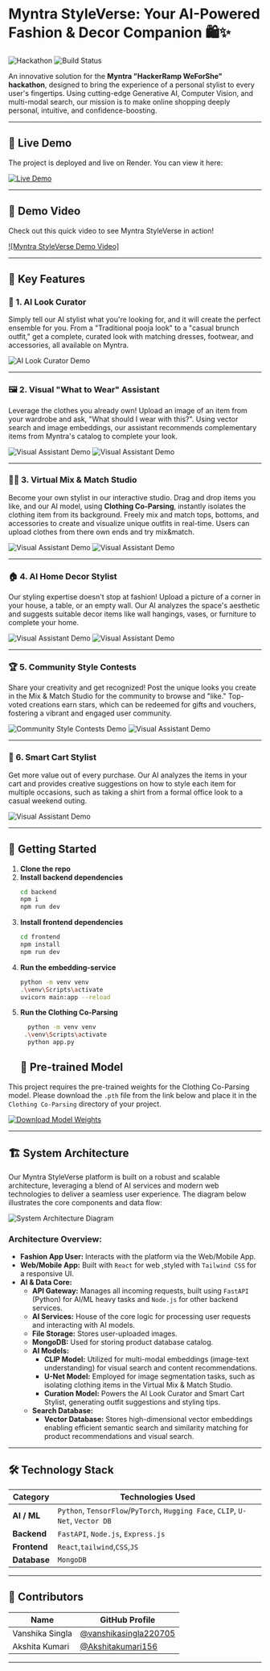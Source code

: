# Myntra StyleVerse: Your AI-Powered Fashion & Decor Companion  🛍️✨

![Hackathon](https://img.shields.io/badge/Myntra%20HackerRamp-WeForShe-E9386A?style=for-the-badge)
![Build Status](https://img.shields.io/badge/build-passing-brightgreen?style=for-the-badge)

An innovative solution for the **Myntra "HackerRamp WeForShe" hackathon**, designed to bring the experience of a personal stylist to every user's fingertips. Using cutting-edge Generative AI, Computer Vision, and multi-modal search, our mission is to make online shopping deeply personal, intuitive, and confidence-boosting.

---

## 🚀 Live Demo

The project is deployed and live on Render. You can view it here:

[![Live Demo](https://img.shields.io/badge/Live_Demo-Link-blue?style=for-the-badge&logo=render)](https://myntra-project-3.onrender.com)

---

## 🚀 Demo Video

Check out this quick video to see Myntra StyleVerse in action!

[![Myntra StyleVerse Demo Video]](https://drive.google.com/drive/folders/1V58k-_K-Oq-seb-7wou0gVRbS8F6pudf?usp=drive_link)

---
## 🚀 Key Features

### 👗 1. AI Look Curator
Simply tell our AI stylist what you're looking for, and it will create the perfect ensemble for you. From a "Traditional pooja look" to a "casual brunch outfit," get a complete, curated look with matching dresses, footwear, and accessories, all available on Myntra.

![AI Look Curator Demo](./screenshots/2.png)

---

### 🖼️ 2. Visual "What to Wear" Assistant
Leverage the clothes you already own! Upload an image of an item from your wardrobe and ask, "What should I wear with this?". Using vector search and image embeddings, our assistant recommends complementary items from Myntra's catalog to complete your look.

![Visual Assistant Demo](./screenshots/4.png)
![Visual Assistant Demo](./screenshots/3.png)

---

### 👕👖 3. Virtual Mix & Match Studio
Become your own stylist in our interactive studio. Drag and drop items you like, and our AI model, using **Clothing Co-Parsing**, instantly isolates the clothing item from its background. Freely mix and match tops, bottoms, and accessories to create and visualize unique outfits in real-time.
Users can upload clothes from there own ends and try mix&match.

![Visual Assistant Demo](./screenshots/5.png)
![Visual Assistant Demo](./screenshots/6.png)



---

### 🏠 4. AI Home Decor Stylist
Our styling expertise doesn't stop at fashion! Upload a picture of a corner in your house, a table, or an empty wall. Our AI analyzes the space's aesthetic and suggests suitable decor items like wall hangings, vases, or furniture to complete your home.

![Visual Assistant Demo](./screenshots/7.png)
![Visual Assistant Demo](./screenshots/8.png)


---

### 🏆 5. Community Style Contests
Share your creativity and get recognized! Post the unique looks you create in the Mix & Match Studio for the community to browse and "like." Top-voted creations earn stars, which can be redeemed for gifts and vouchers, fostering a vibrant and engaged user community.

![Community Style Contests Demo](./screenshots/9.png)
![Visual Assistant Demo](./screenshots/10.png)


---

### 🛒 6. Smart Cart Stylist
Get more value out of every purchase. Our AI analyzes the items in your cart and provides creative suggestions on how to style each item for multiple occasions, such as taking a shirt from a formal office look to a casual weekend outing.

![Visual Assistant Demo](./screenshots/11.png)


---
## 🚀 Getting Started

1.  **Clone the repo**
2.  **Install backend dependencies**
    ```sh
    cd backend
    npm i
    npm run dev
    ```
3.  **Install frontend dependencies**
    ```sh
    cd frontend
    npm install
    npm run dev
    ```
4.  **Run the embedding-service**
    ```sh
    python -m venv venv
    .\venv\Scripts\activate
    uvicorn main:app --reload
    ```
5. **Run the Clothing Co-Parsing**
   ```sh
     python -m venv venv
    .\venv\Scripts\activate
     python app.py
   ```
   ## 🧠 Pre-trained Model

This project requires the pre-trained weights for the Clothing Co-Parsing model. Please download the `.pth` file from the link below and place it in the `Clothing Co-Parsing` directory of your project.

[![Download Model Weights](https://img.shields.io/badge/Download-Model%20Weights-blue?style=for-the-badge&logo=googledrive)](https://drive.google.com/file/d/1d6Q_YBHurmwAHo_jUuR-Fr18vsuJPoYe/view?usp=sharing)

---
## 🏗️ System Architecture

Our Myntra StyleVerse platform is built on a robust and scalable architecture, leveraging a blend of AI services and modern web technologies to deliver a seamless user experience. The diagram below illustrates the core components and data flow:

![System Architecture Diagram](./screenshots/architect.png)

### Architecture Overview:

* **Fashion App User:** Interacts with the platform via the Web/Mobile App.
* **Web/Mobile App:** Built with `React` for web ,styled with `Tailwind CSS` for a responsive UI.
* **AI & Data Core:**
    * **API Gateway:** Manages all incoming requests, built using `FastAPI` (Python) for AI/ML heavy tasks and `Node.js` for other backend services.
    * **AI Services:** House of the core logic for processing user requests and interacting with AI models.
    * **File Storage:** Stores user-uploaded images.
    * **MongoDB:** Used for storing product database catalog.
    * **AI Models:**
        * **CLIP Model:** Utilized for multi-modal embeddings (image-text understanding) for visual search and content recommendations.
        * **U-Net Model:** Employed for image segmentation tasks, such as isolating clothing items in the Virtual Mix & Match Studio.
        * **Curation Model:** Powers the AI Look Curator and Smart Cart Stylist, generating outfit suggestions and styling tips.
    * **Search Database:**
        * **Vector Database:** Stores high-dimensional vector embeddings enabling efficient semantic search and similarity matching for product recommendations and visual search.

---
## 🛠️ Technology Stack

| Category          | Technologies Used                                                              |
| ----------------- | ------------------------------------------------------------------------------ |
| **AI / ML** | `Python`, `TensorFlow`/`PyTorch`, `Hugging Face`, `CLIP`, `U-Net`, `Vector DB`     |
| **Backend** | `FastAPI`, `Node.js`, `Express.js`                                             |
| **Frontend** | `React`,`tailwind`,`CSS`,`JS`               |
| **Database** | `MongoDB`                                   |

---

## 👥 Contributors

| Name             | GitHub Profile                                                 |
| ---------------- | -------------------------------------------------------------- |
| Vanshika Singla  | [@vanshikasingla220705](https://github.com/vanshikasingla220705) |
| Akshita Kumari   | [@Akshitakumari156](https://github.com/Akshitakumari156)         |


---
